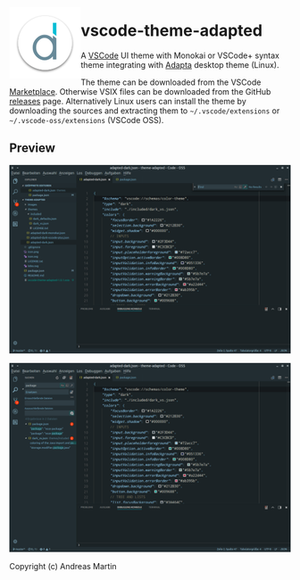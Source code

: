 <img src="https://raw.githubusercontent.com/about-code/vscode-theme-adapted/master/images/logo.png" alt="Logo" align="left"/></div>


# vscode-theme-adapted

A [VSCode](https://github.com/microsoft/vscode) UI theme with Monokai or VSCode+ syntax theme integrating with [Adapta](https://github.com/adapta-project) desktop theme (Linux).

The theme can be downloaded from the VSCode [Marketplace](https://marketplace.visualstudio.com/items?itemName=about-code.vscode-theme-adapted). Otherwise VSIX files can be downloaded from the GitHub [releases](https://github.com/about-code/vscode-theme-adapted/releases) page. Alternatively Linux users can install the theme by downloading the sources and extracting them to `~/.vscode/extensions` or `~/.vscode-oss/extensions` (VSCode OSS).

## Preview

![Preview](https://raw.githubusercontent.com/about-code/vscode-theme-adapted/master/images/preview1.png)

![Preview](https://raw.githubusercontent.com/about-code/vscode-theme-adapted/master/images/preview2.png)

Copyright (c) Andreas Martin
